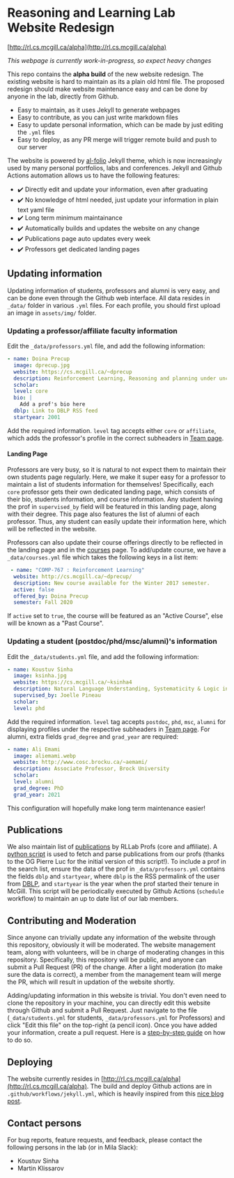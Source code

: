 # Reasoning and Learning Lab Website Redesign

[http://rl.cs.mcgill.ca/alpha](http://rl.cs.mcgill.ca/alpha)

_This webpage is currently work-in-progress, so expect heavy changes_

This repo contains the **alpha build** of the new website redesign. The existing website is hard to maintain as its a plain old html file. The proposed redesign should make website maintenance easy and can be done by anyone in the lab, directly from Github.

- Easy to maintain, as it uses Jekyll to generate webpages
- Easy to contribute, as you can just write markdown files
- Easy to update personal information, which can be made by just editing the `.yml` files
- Easy to deploy, as any PR merge will trigger remote build and push to our server

The website is powered by [al-folio](https://github.com/alshedivat/al-folio) Jekyll theme, which is now increasingly used by many personal portfolios, labs and conferences. Jekyll and Github Actions automation allows us to have the following features:

- ✔️ Directly edit and update your information, even after graduating
- ✔️ No knowledge of html needed, just update your information in plain text yaml file
- ✔️ Long term minimum maintainance
- ✔️ Automatically builds and updates the website on any change
- ✔️ Publications page auto updates every week
- ✔️ Professors get dedicated landing pages

## Updating information

Updating information of students, professors and alumni is very easy, and can be done even through the Github web interface. All data resides in `_data/` folder in various `.yml` files. For each profile, you should first upload an image in `assets/img/` folder.

### Updating a professor/affiliate faculty information

Edit the `_data/professors.yml` file, and add the following information:

```yaml
- name: Doina Precup
  image: dprecup.jpg
  website: https://cs.mcgill.ca/~dprecup
  description: Reinforcement Learning, Reasoning and planning under uncertainty
  scholar:
  level: core
  bio: |
    Add a prof's bio here
  dblp: Link to DBLP RSS feed
  startyear: 2001
```

Add the required information. `level` tag accepts either `core` or `affiliate`, which adds the professor's profile in the correct subheaders in [Team page](http://rl.cs.mcgill.ca/alpha/team/).

#### Landing Page

Professors are very busy, so it is natural to not expect them to maintain their own students page regularly. Here, we make it super easy for a professor to maintain a list of students information for themselves! Specifically, each `core` professor gets their own dedicated landing page, which consists of their bio, students information, and course information. Any student having the prof in `supervised_by` field will be featured in this landing page, along with their degree. This page also features the list of alumni of each professor. Thus, any student can easily update their information here, which will be reflected in the website.

Professors can also update their course offerings directly to be reflected in the landing page and in the [courses]() page. To add/update course, we have a `_data/courses.yml` file which takes the following keys in a list item:

```yaml
 - name: "COMP-767 : Reinforcement Learning"
  website: http://cs.mcgill.ca/~dprecup/
  description: New course available for the Winter 2017 semester.
  active: false
  offered_by: Doina Precup
  semester: Fall 2020
```

If `active` set to `true`, the course will be featured as an "Active Course", else will be known as a "Past Course".

### Updating a student (postdoc/phd/msc/alumni)'s information

Edit the `_data/students.yml` file, and add the following information:

```yaml
- name: Koustuv Sinha
  image: ksinha.jpg
  website: https://cs.mcgill.ca/~ksinha4
  description: Natural Language Understanding, Systematicity & Logic in NLU, Dialog Systems # it could be research interests, or if alumni where you are now
  supervised_by: Joelle Pineau
  scholar:
  level: phd
```

Add the required information. `level` tag accepts `postdoc`, `phd`, `msc`, `alumni` for displaying profiles under the respective subheaders in [Team page](http://rl.cs.mcgill.ca/alpha/team/). For alumni, extra fields `grad_degree` and `grad_year` are required:

```yaml
- name: Ali Emami
  image: aliemami.webp
  website: http://www.cosc.brocku.ca/~aemami/
  description: Associate Professor, Brock University
  scholar:
  level: alumni
  grad_degree: PhD
  grad_year: 2021
```

This configuration will hopefully make long term maintenance easier!

## Publications

We also maintain list of [publications](https://rl.cs.mcgill.ca/publications/) by RLLab Profs (core and affiliate). A [python script](/fetch_publications.py) is used to fetch and parse publications from our profs (thanks to the OG Pierre Luc for the initial version of this script!). To include a prof in the search list, ensure the data of the prof in `_data/professors.yml` contains the fields `dblp` and `startyear`, where `dblp` is the RSS permalink of the user from [DBLP](https://dblp.org/), and `startyear` is the year when the prof started their tenure in McGill. This script will be periodically executed by Github Actions (`schedule` workflow) to maintain an up to date list of our lab members.

## Contributing and Moderation

Since anyone can trivially update any information of the website through this repository, obviously it will be moderated. The website management team, along with volunteers, will be in charge of moderating changes in this repository. Specifically, this repository will be public, and anyone can submit a Pull Request (PR) of the change. After a light moderation (to make sure the data is correct), a member from the management team will merge the PR, which will result in updation of the website shortly.

Adding/updating information in this website is trivial. You don't even need to clone the repository in your machine, you can directly edit this website through Github and submit a Pull Request. Just navigate to the file (`_data/students.yml` for students, `_data/professors.yml` for Professors) and click "Edit this file" on the top-right (a pencil icon). Once you have added your information, create a pull request. Here is a [step-by-step guide](https://docs.github.com/en/repositories/working-with-files/managing-files/editing-files#editing-files-in-another-users-repository) on how to do so.

## Deploying

The website currently resides in [http://rl.cs.mcgill.ca/alpha](http://rl.cs.mcgill.ca/alpha). The build and deploy Github actions are in `.github/workflows/jekyll.yml`, which is heavily inspired from this [nice blog post](https://christianspecht.de/2020/05/03/building-and-deploying-a-jekyll-site-via-github-actions/).

## Contact persons

For bug reports, feature requests, and feedback, please contact the following persons in the lab (or in Mila Slack):

- Koustuv Sinha
- Martin Klissarov
